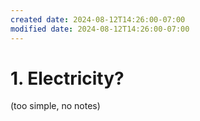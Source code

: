 ```yaml
---
created date: 2024-08-12T14:26:00-07:00
modified date: 2024-08-12T14:26:00-07:00
---
```

# 1. Electricity?
(too simple, no notes)